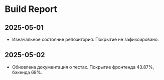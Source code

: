# Build Report

## 2025-05-01
- Изначальное состояние репозитория. Покрытие не зафиксировано.

## 2025-05-02
- Обновлена документация о тестах. Покрытие фронтенда 43.87%, бэкенда 68%.
